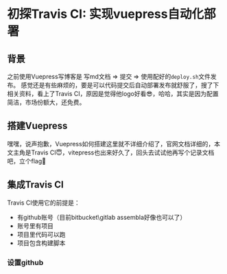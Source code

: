 # 初探Travis CI: 实现vuepress自动化部署  

## 背景

之前使用Vuepress写博客是 写md文档 => 提交 => 使用配好的`deploy.sh`文件发布。
感觉还是有些麻烦的，要是可以代码提交后自动部署发布就舒服了，搜了下相关资料，看上了Travis CI，原因是觉得他logo好看😎，哈哈，其实是因为配置简洁，市场份额大，还免费。

## 搭建Vuepress

嘿嘿，说声抱歉，Vuepress如何搭建这里就不详细介绍了，官网文档详细的，本文主角是Travis CI😇，vitepress也出来好久了，回头去试试他再写个记录文档吧，立个flag🚩

## 集成Travis CI

Travis CI使用它的前提是：  

- 有github账号（目前bitbucket\gitlab
assembla好像也可以了）  
- 账号里有项目
- 项目里代码可以跑
- 项目包含构建脚本

### 设置github
